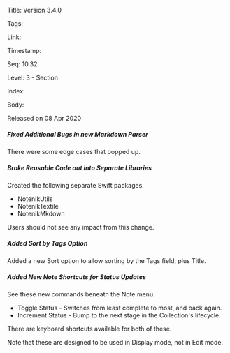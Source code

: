 Title: Version 3.4.0 

Tags:  

Link: 

Timestamp:  

Seq: 10.32 

Level: 3 - Section 

Index:  

Body: 

Released on 08 Apr 2020
 
##### Fixed Additional Bugs in new Markdown Parser

There were some edge cases that popped up. 

 
##### Broke Reusable Code out into Separate Libraries

Created the following separate Swift packages. 

* NotenikUtils
* NotenikTextile
* NotenikMkdown

Users should not see any impact from this change.
 
##### Added Sort by Tags Option

Added a new Sort option to allow sorting by the Tags field, plus Title. 

 
##### Added New Note Shortcuts for Status Updates

See these new commands beneath the Note menu:

* Toggle Status - Switches from least complete to most, and back again. 
* Increment Status - Bump to the next stage in the Collection's lifecycle. 

There are keyboard shortcuts available for both of these. 

Note that these are designed to be used in Display mode, not in Edit mode.

